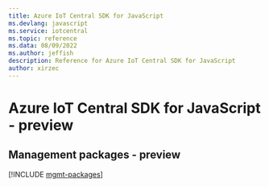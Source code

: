 ```yaml
---
title: Azure IoT Central SDK for JavaScript
ms.devlang: javascript
ms.service: iotcentral
ms.topic: reference
ms.data: 08/09/2022
ms.author: jeffish
description: Reference for Azure IoT Central SDK for JavaScript
author: xirzec
---
```

# Azure IoT Central SDK for JavaScript - preview

## Management packages - preview
[!INCLUDE [mgmt-packages](iot-central-mgmt-index.md)]